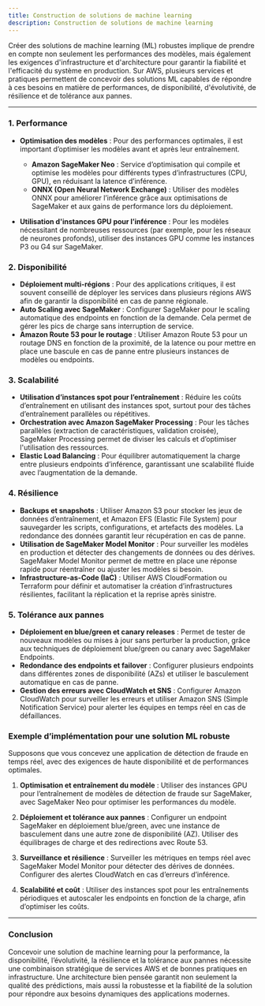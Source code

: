 ```yaml
---
title: Construction de solutions de machine learning
description: Construction de solutions de machine learning
---
```


Créer des solutions de machine learning (ML) robustes implique de prendre en compte non seulement les performances des modèles, mais également les exigences d'infrastructure et d'architecture pour garantir la fiabilité et l'efficacité du système en production. Sur AWS, plusieurs services et pratiques permettent de concevoir des solutions ML capables de répondre à ces besoins en matière de performances, de disponibilité, d'évolutivité, de résilience et de tolérance aux pannes.

---

### 1. **Performance**

- **Optimisation des modèles** : Pour des performances optimales, il est important d’optimiser les modèles avant et après leur entraînement.

  - **Amazon SageMaker Neo** : Service d’optimisation qui compile et optimise les modèles pour différents types d’infrastructures (CPU, GPU), en réduisant la latence d’inférence.
  - **ONNX (Open Neural Network Exchange)** : Utiliser des modèles ONNX pour améliorer l’inférence grâce aux optimisations de SageMaker et aux gains de performance lors du déploiement.

- **Utilisation d'instances GPU pour l’inférence** : Pour les modèles nécessitant de nombreuses ressources (par exemple, pour les réseaux de neurones profonds), utiliser des instances GPU comme les instances P3 ou G4 sur SageMaker.

### 2. **Disponibilité**

- **Déploiement multi-régions** : Pour des applications critiques, il est souvent conseillé de déployer les services dans plusieurs régions AWS afin de garantir la disponibilité en cas de panne régionale.
- **Auto Scaling avec SageMaker** : Configurer SageMaker pour le scaling automatique des endpoints en fonction de la demande. Cela permet de gérer les pics de charge sans interruption de service.
- **Amazon Route 53 pour le routage** : Utiliser Amazon Route 53 pour un routage DNS en fonction de la proximité, de la latence ou pour mettre en place une bascule en cas de panne entre plusieurs instances de modèles ou endpoints.

### 3. **Scalabilité**

- **Utilisation d’instances spot pour l’entraînement** : Réduire les coûts d’entraînement en utilisant des instances spot, surtout pour des tâches d’entraînement parallèles ou répétitives.
- **Orchestration avec Amazon SageMaker Processing** : Pour les tâches parallèles (extraction de caractéristiques, validation croisée), SageMaker Processing permet de diviser les calculs et d’optimiser l'utilisation des ressources.
- **Elastic Load Balancing** : Pour équilibrer automatiquement la charge entre plusieurs endpoints d’inférence, garantissant une scalabilité fluide avec l’augmentation de la demande.

### 4. **Résilience**

- **Backups et snapshots** : Utiliser Amazon S3 pour stocker les jeux de données d’entraînement, et Amazon EFS (Elastic File System) pour sauvegarder les scripts, configurations, et artefacts des modèles. La redondance des données garantit leur récupération en cas de panne.
- **Utilisation de SageMaker Model Monitor** : Pour surveiller les modèles en production et détecter des changements de données ou des dérives. SageMaker Model Monitor permet de mettre en place une réponse rapide pour réentraîner ou ajuster les modèles si besoin.
- **Infrastructure-as-Code (IaC)** : Utiliser AWS CloudFormation ou Terraform pour définir et automatiser la création d’infrastructures résilientes, facilitant la réplication et la reprise après sinistre.

### 5. **Tolérance aux pannes**

- **Déploiement en blue/green et canary releases** : Permet de tester de nouveaux modèles ou mises à jour sans perturber la production, grâce aux techniques de déploiement blue/green ou canary avec SageMaker Endpoints.
- **Redondance des endpoints et failover** : Configurer plusieurs endpoints dans différentes zones de disponibilité (AZs) et utiliser le basculement automatique en cas de panne.
- **Gestion des erreurs avec CloudWatch et SNS** : Configurer Amazon CloudWatch pour surveiller les erreurs et utiliser Amazon SNS (Simple Notification Service) pour alerter les équipes en temps réel en cas de défaillances.

### Exemple d’implémentation pour une solution ML robuste

Supposons que vous concevez une application de détection de fraude en temps réel, avec des exigences de haute disponibilité et de performances optimales.

1. **Optimisation et entraînement du modèle** : Utiliser des instances GPU pour l’entraînement de modèles de détection de fraude sur SageMaker, avec SageMaker Neo pour optimiser les performances du modèle.

2. **Déploiement et tolérance aux pannes** : Configurer un endpoint SageMaker en déploiement blue/green, avec une instance de basculement dans une autre zone de disponibilité (AZ). Utiliser des équilibrages de charge et des redirections avec Route 53.

3. **Surveillance et résilience** : Surveiller les métriques en temps réel avec SageMaker Model Monitor pour détecter des dérives de données. Configurer des alertes CloudWatch en cas d’erreurs d’inférence.

4. **Scalabilité et coût** : Utiliser des instances spot pour les entraînements périodiques et autoscaler les endpoints en fonction de la charge, afin d’optimiser les coûts.

---

### Conclusion

Concevoir une solution de machine learning pour la performance, la disponibilité, l’évolutivité, la résilience et la tolérance aux pannes nécessite une combinaison stratégique de services AWS et de bonnes pratiques en infrastructure. Une architecture bien pensée garantit non seulement la qualité des prédictions, mais aussi la robustesse et la fiabilité de la solution pour répondre aux besoins dynamiques des applications modernes.
